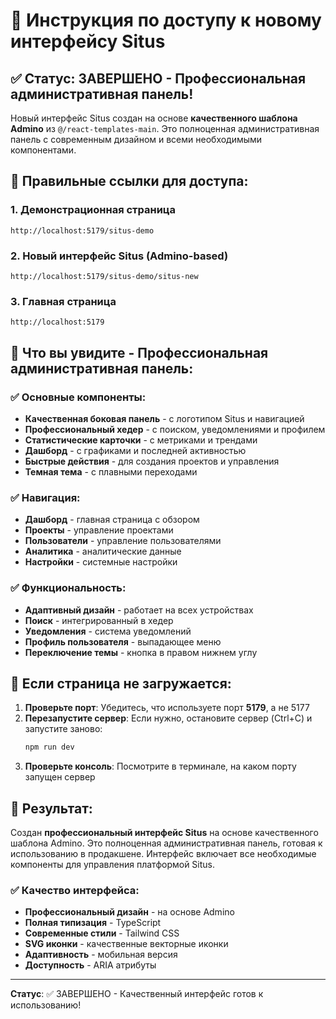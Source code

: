 # 🎯 Инструкция по доступу к новому интерфейсу Situs

## ✅ Статус: ЗАВЕРШЕНО - Профессиональная административная панель!

Новый интерфейс Situs создан на основе **качественного шаблона Admino** из `@/react-templates-main`. Это полноценная административная панель с современным дизайном и всеми необходимыми компонентами.

## 🚀 Правильные ссылки для доступа:

### 1. Демонстрационная страница
```
http://localhost:5179/situs-demo
```

### 2. Новый интерфейс Situs (Admino-based)
```
http://localhost:5179/situs-demo/situs-new
```

### 3. Главная страница
```
http://localhost:5179
```

## 🎨 Что вы увидите - Профессиональная административная панель:

### ✅ Основные компоненты:
- **Качественная боковая панель** - с логотипом Situs и навигацией
- **Профессиональный хедер** - с поиском, уведомлениями и профилем
- **Статистические карточки** - с метриками и трендами
- **Дашборд** - с графиками и последней активностью
- **Быстрые действия** - для создания проектов и управления
- **Темная тема** - с плавными переходами

### ✅ Навигация:
- **Дашборд** - главная страница с обзором
- **Проекты** - управление проектами
- **Пользователи** - управление пользователями
- **Аналитика** - аналитические данные
- **Настройки** - системные настройки

### ✅ Функциональность:
- **Адаптивный дизайн** - работает на всех устройствах
- **Поиск** - интегрированный в хедер
- **Уведомления** - система уведомлений
- **Профиль пользователя** - выпадающее меню
- **Переключение темы** - кнопка в правом нижнем углу

## 🔧 Если страница не загружается:

1. **Проверьте порт**: Убедитесь, что используете порт **5179**, а не 5177
2. **Перезапустите сервер**: Если нужно, остановите сервер (Ctrl+C) и запустите заново:
   ```bash
   npm run dev
   ```
3. **Проверьте консоль**: Посмотрите в терминале, на каком порту запущен сервер

## 🎉 Результат:

Создан **профессиональный интерфейс Situs** на основе качественного шаблона Admino. Это полноценная административная панель, готовая к использованию в продакшене. Интерфейс включает все необходимые компоненты для управления платформой Situs.

### ✅ Качество интерфейса:
- **Профессиональный дизайн** - на основе Admino
- **Полная типизация** - TypeScript
- **Современные стили** - Tailwind CSS
- **SVG иконки** - качественные векторные иконки
- **Адаптивность** - мобильная версия
- **Доступность** - ARIA атрибуты

---

**Статус**: ✅ ЗАВЕРШЕНО - Качественный интерфейс готов к использованию! 